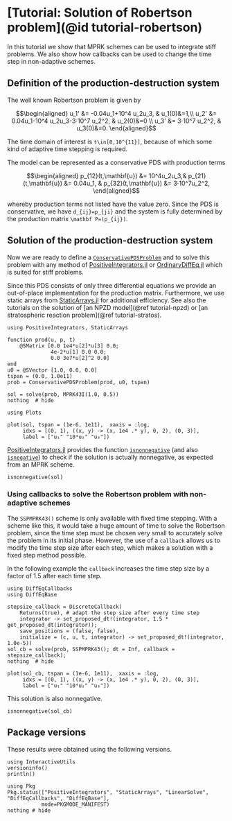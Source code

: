 # [Tutorial: Solution of Robertson problem](@id tutorial-robertson)

In this tutorial we show that MPRK schemes can be used to integrate stiff problems.
We also show how callbacks can be used to change the time step in non-adaptive schemes.

## Definition of the production-destruction system

The well known Robertson problem is given by
```math
\begin{aligned}
u_1' &= -0.04u_1+10^4 u_2u_3, & u_1(0)&=1,\\
u_2' &=  0.04u_1-10^4 u_2u_3-3⋅10^7 u_2^2, & u_2(0)&=0 \\
u_3' &= 3⋅10^7 u_2^2, & u_3(0)&=0.
\end{aligned}
```
The time domain of interest is ``t\in[0,10^{11}]``, because of which some kind of adaptive time stepping is required.

The model can be represented as a conservative PDS with production terms
```math
\begin{aligned}
p_{12}(t,\mathbf{u}) &= 10^4u_2u_3,&
p_{21}(t,\mathbf{u}) &= 0.04u_1, &
p_{32}(t,\mathbf{u}) &= 3⋅10^7u_2^2,
\end{aligned}
```
whereby production terms not listed have the value zero. Since the PDS is conservative, we have ``d_{ij}=p_{ji}`` and the system is fully determined by the production matrix ``\mathbf P=(p_{ij})``.

## Solution of the production-destruction system

Now we are ready to define a [`ConservativePDSProblem`](@ref) and to solve this problem with any method of [PositiveIntegrators.jl](https://github.com/NumericalMathematics/PositiveIntegrators.jl) or [OrdinaryDiffEq.jl](https://docs.sciml.ai/OrdinaryDiffEq/stable/) which is suited for stiff problems.

Since this PDS consists of only three differential equations we provide an out-of-place implementation for the production matrix. Furthermore, we use static arrays from [StaticArrays.jl](https://juliaarrays.github.io/StaticArrays.jl/stable/) for additional efficiency. See also the tutorials on the solution of [an NPZD model](@ref tutorial-npzd) or [an stratospheric reaction problem](@ref tutorial-stratos).

```@example robertson
using PositiveIntegrators, StaticArrays

function prod(u, p, t)
    @SMatrix [0.0 1e4*u[2]*u[3] 0.0;
              4e-2*u[1] 0.0 0.0;
              0.0 3e7*u[2]^2 0.0]
end
u0 = @SVector [1.0, 0.0, 0.0]
tspan = (0.0, 1.0e11)
prob = ConservativePDSProblem(prod, u0, tspan)

sol = solve(prob, MPRK43I(1.0, 0.5))
nothing  # hide
```
```@example robertson
using Plots

plot(sol, tspan = (1e-6, 1e11),  xaxis = :log,
     idxs = [(0, 1), ((x, y) -> (x, 1e4 .* y), 0, 2), (0, 3)],
     label = ["u₁" "10⁴u₂" "u₃"])
```
[PositiveIntegrators.jl](https://github.com/NumericalMathematics/PositiveIntegrators.jl) provides the function [`isnonnegative`](@ref) (and also [`isnegative`](@ref)) to check if the solution is actually nonnegative, as expected from an MPRK scheme.
```@example robertson
isnonnegative(sol)
```

### Using callbacks to solve the Robertson problem with non-adaptive schemes

The `SSPMPRK43()` scheme is only available with fixed time stepping. With a scheme like this, it would take a huge amount of time to solve the Robertson problem, since the time step must be chosen very small to accurately solve the problem in its initial phase. However, the use of a `callback` allows us to modify the time step size after each step, which makes a solution with a fixed step method possible.

In the following example the `callback` increases the time step size by a factor of 1.5 after each time step.
```@example robertson
using DiffEqCallbacks
using DiffEqBase

stepsize_callback = DiscreteCallback(
    Returns(true), # adapt the step size after every time step
    integrator -> set_proposed_dt!(integrator, 1.5 * get_proposed_dt(integrator));
    save_positions = (false, false),
    initialize = (c, u, t, integrator) -> set_proposed_dt!(integrator, 1.0e-5))
sol_cb = solve(prob, SSPMPRK43(); dt = Inf, callback =  stepsize_callback);
nothing  # hide
```
```@example robertson
plot(sol_cb, tspan = (1e-6, 1e11),  xaxis = :log,
     idxs = [(0, 1), ((x, y) -> (x, 1e4 .* y), 0, 2), (0, 3)],
     label = ["u₁" "10⁴u₂" "u₃"])
```
This solution is also nonnegative.
```@example robertson
isnonnegative(sol_cb)
```

## Package versions

These results were obtained using the following versions.
```@example robertson
using InteractiveUtils
versioninfo()
println()

using Pkg
Pkg.status(["PositiveIntegrators", "StaticArrays", "LinearSolve", "DiffEqCallbacks", "DiffEqBase"],
           mode=PKGMODE_MANIFEST)
nothing # hide
```
